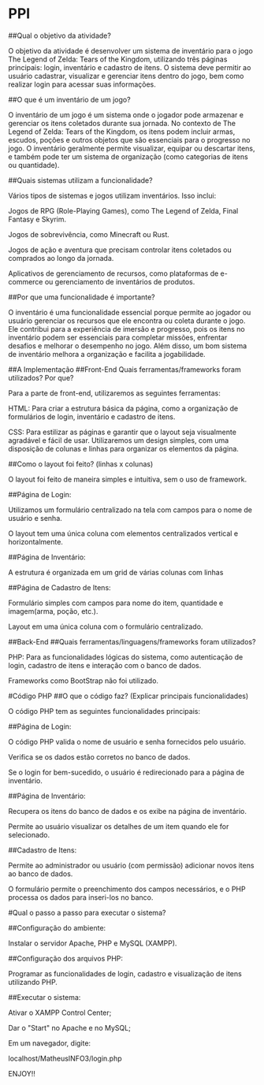 # PPI

##Qual o objetivo da atividade?

O objetivo da atividade é desenvolver um sistema de inventário para o jogo The Legend of Zelda: Tears of the Kingdom, utilizando três páginas principais: login, inventário e cadastro de itens. O sistema deve permitir ao usuário cadastrar, visualizar e gerenciar itens dentro do jogo, bem como realizar login para acessar suas informações.

##O que é um inventário de um jogo?

O inventário de um jogo é um sistema onde o jogador pode armazenar e gerenciar os itens coletados durante sua jornada. No contexto de The Legend of Zelda: Tears of the Kingdom, os itens podem incluir armas, escudos, poções e outros objetos que são essenciais para o progresso no jogo. O inventário geralmente permite visualizar, equipar ou descartar itens, e também pode ter um sistema de organização (como categorias de itens ou quantidade).

##Quais sistemas utilizam a funcionalidade?

Vários tipos de sistemas e jogos utilizam inventários. Isso inclui:

Jogos de RPG (Role-Playing Games), como The Legend of Zelda, Final Fantasy e Skyrim.

Jogos de sobrevivência, como Minecraft ou Rust.

Jogos de ação e aventura que precisam controlar itens coletados ou comprados ao longo da jornada.

Aplicativos de gerenciamento de recursos, como plataformas de e-commerce ou gerenciamento de inventários de produtos.

##Por que uma funcionalidade é importante?

O inventário é uma funcionalidade essencial porque permite ao jogador ou usuário gerenciar os recursos que ele encontra ou coleta durante o jogo. Ele contribui para a experiência de imersão e progresso, pois os itens no inventário podem ser essenciais para completar missões, enfrentar desafios e melhorar o desempenho no jogo. Além disso, um bom sistema de inventário melhora a organização e facilita a jogabilidade.

##A Implementação
##Front-End
Quais ferramentas/frameworks foram utilizados? Por que?

Para a parte de front-end, utilizaremos as seguintes ferramentas:

HTML: Para criar a estrutura básica da página, como a organização de formulários de login, inventário e cadastro de itens.

CSS: Para estilizar as páginas e garantir que o layout seja visualmente agradável e fácil de usar. Utilizaremos um design simples, com uma disposição de colunas e linhas para organizar os elementos da página.

##Como o layout foi feito? (linhas x colunas)

O layout foi feito de maneira simples e intuitiva, sem o uso de framework.

##Página de Login:

Utilizamos um formulário centralizado na tela com campos para o nome de usuário e senha.

O layout tem uma única coluna com elementos centralizados vertical e horizontalmente.

##Página de Inventário:

A estrutura é organizada em um grid de várias colunas com linhas

##Página de Cadastro de Itens:

Formulário simples com campos para nome do item, quantidade e imagem(arma, poção, etc.).

Layout em uma única coluna com o formulário centralizado.

##Back-End
##Quais ferramentas/linguagens/frameworks foram utilizados?

PHP: Para as funcionalidades lógicas do sistema, como autenticação de login, cadastro de itens e interação com o banco de dados.

Frameworks como BootStrap não foi utilizado.

#Código PHP
##O que o código faz? (Explicar principais funcionalidades)

O código PHP tem as seguintes funcionalidades principais:

##Página de Login:

O código PHP valida o nome de usuário e senha fornecidos pelo usuário.

Verifica se os dados estão corretos no banco de dados.

Se o login for bem-sucedido, o usuário é redirecionado para a página de inventário.

##Página de Inventário:

Recupera os itens do banco de dados e os exibe na página de inventário.

Permite ao usuário visualizar os detalhes de um item quando ele for selecionado.

##Cadastro de Itens:

Permite ao administrador ou usuário (com permissão) adicionar novos itens ao banco de dados.

O formulário permite o preenchimento dos campos necessários, e o PHP processa os dados para inseri-los no banco.

#Qual o passo a passo para executar o sistema?

##Configuração do ambiente:

Instalar o servidor Apache, PHP e MySQL (XAMPP).

##Configuração dos arquivos PHP:

Programar as funcionalidades de login, cadastro e visualização de itens utilizando PHP.

##Executar o sistema:

Ativar o XAMPP Control Center;

Dar o "Start" no Apache e no MySQL;

Em um navegador, digite:

localhost/MatheusINFO3/login.php

ENJOY!!
